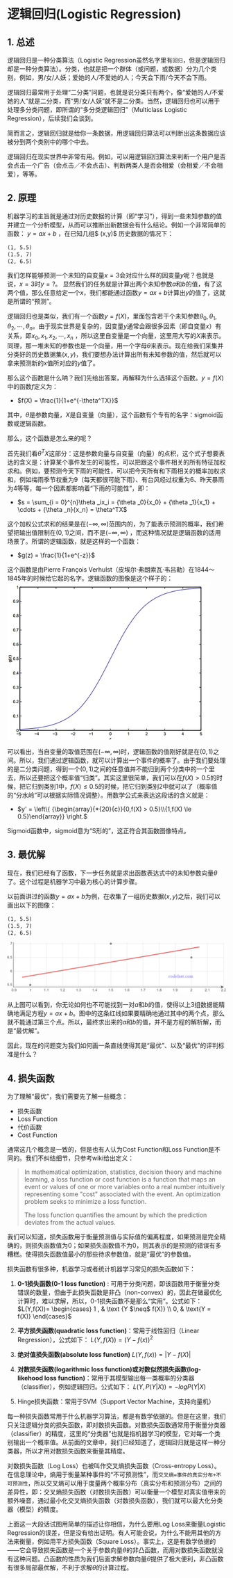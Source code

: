 # 逻辑回归(Logistic Regression)

## 1.  总述
逻辑回归是一种分类算法（Logistic Regression虽然名字里有`回归`，但是逻辑回归却是一种分类算法）。分类，也就是把一个群体（或问题，或数据）分为几个类别，例如，男/女/人妖；爱她的人/不爱她的人；今天会下雨/今天不会下雨。

逻辑回归最常用于处理“二分类”问题，也就是说分类只有两个，像“爱她的人/不爱她的人”就是二分类，而“男/女/人妖”就不是二分类。当然，逻辑回归也可以用于处理多分类问题，即所谓的“多分类逻辑回归”（Multiclass Logistic Regression），后续我们会谈到。

简而言之，逻辑回归就是给你一条数据，用逻辑回归算法可以判断出这条数据应该被分到两个类别中的哪个中去。

逻辑回归在现实世界中非常有用。例如，可以用逻辑回归算法来判断一个用户是否会点击一个广告（会点击／不会点击）、判断两类人是否会相爱（会相爱／不会相爱），等等。

## 2. 原理
机器学习的主旨就是通过对历史数据的计算（即“学习”），得到一些未知参数的值并建立一个分析模型，从而可以推断出新数据会有什么结论。例如一个非常简单的函数： $y=ax+b$ ，在已知几组$ (x,y)$ 历史数据的情况下：
```
(1, 5.5)
(1.5, 7)
(2, 6.5)
```

我们怎样能够预测一个未知的自变量$x=3$会对应什么样的因变量$y$呢？也就是说，$x=3$时$y=?$。 显然我们的任务就是计算出两个未知参数$a$和$b$的值，有了这两个值，那么任意给定一个$x$，我们都能通过函数$y=ax+b$计算出$y$的值了，这就是所谓的“预测”。

逻辑回归也是类似，我们有一个函数$y=f(X)$，里面包含若干个未知参数$\theta_0, \theta_1, \theta_2, ⋯, \theta_n$。由于现实世界是复杂的，因变量$y$通常会跟很多因素（即自变量$x$）有关系，即$x_0, x_1, x_2, ⋯, x_n$ ，所以这里自变量是一个向量，这里用大写的$X$来表示。同理，那一堆未知的参数也是一个向量，用一个字母$\theta$来表示。现在给我们采集并分类好的历史数据集$(x,y)$，我们要想办法计算出所有未知参数的值，然后就可以拿来预测新的$x$值所对应的$y$值了。

那么这个函数是什么呐？我们先给出答案，再解释为什么选择这个函数。$y=f(X)$中的函数$f$定义为：
- $f(X) = \frac{1}{1+e^{-\theta^TX}}$

其中，$\theta$是参数向量，$X$是自变量（向量），这个函数有个专有的名字：sigmoid函数或逻辑函数。

那么，这个函数是怎么来的呢？

首先我们看$\theta^TX$这部分：这是参数向量与自变量（向量）的点积，这个式子想要表达的含义是：计算某个事件发生的可能性，可以把跟这个事件相关的所有特征加权求和。例如，要预测今天下雨的可能性，可以把今天所有和下雨相关的概率加权求和，例如梅雨季节权重为9（每天都很可能下雨）、有台风经过权重为6、昨天暴雨为4等等，每一个因素都影响着“下雨的可能性”，即：
- $s = \sum_{i = 0}^{n}\theta _ix_i = {\theta _0}{x_0} + {\theta _1}{x_1} + \cdots + {\theta _n}{x_n} = \theta^TX$

这个加权公式求和的结果是在$(-\infty, \infty)$范围内的，为了能表示预测的概率，我们希望把输出值限制在$(0,1)$之间，而不是$(-\infty, \infty)$ ，而这种情况就是逻辑函数的适用场景了。所谓的逻辑函数，就是这样的一个函数：
- $g(z) = \frac{1}{1+e^{-z}}$

这个函数是由Pierre François Verhulst（皮埃尔·弗朗索瓦·韦吕勒）在1844～1845年的时候给它起的名字。逻辑函数的图像是这个样子的：
<img src="./image/01.jpg" style="zoom:100%">

可以看出，当自变量的取值范围在$(-\infty, \infty)$时，逻辑函数的值刚好就是在$(0,1)$之间。所以，我们通过逻辑函数，就可以计算出一个事件的概率了。由于我们要处理的是二分类问题，得到一个$(0,1)$之间的任意值并不能归到两个分类中的一个里去，所以还要把这个概率值“归类”。其实这里很简单，我们可以在$f(X)>0.5$的时候，把它归到类别$1$中，$f(X)≤0.5$的时候，把它归到类别$2$中就可以了（概率值的“分水岭”可以根据实际情况调整）。用数学公式来表达这段话的含义就是：
- $y' = \left\{ {\begin{array}{*{20}{c}}{0,f(X) > 0.5}\\{1,f(X) \le 0.5}\end{array}} \right.$

Sigmoid函数中，sigmoid意为“S形的”，这正符合其函数图像特点。

## 3. 最优解
现在，我们已经有了函数，下一步任务就是求出函数表达式中的未知参数向量$\theta$了。这个过程是机器学习中最为核心的计算步骤。

以前面讲过的函数$y=ax+b$为例，在收集了一组历史数据$(x,y)$之后，我们可以画出以下的图像：
```
(1, 5.5)
(1.5, 7)
(2, 6.5)
```

<img src="./image/02.png" style="zoom:100%">

从上图可以看到，你无论如何也不可能找到一对$a$和$b$的值，使得以上3组数据能精确地满足方程$y=ax+b$。图中的这条红线如果要精确地通过其中的两个点，那么就不能通过第三个点。所以，最终求出来的$a$和$b$的值，并不是方程的解析解，而是“最优解”。

因此，现在的问题变为我们如何画一条直线使得其是“最优”、以及“最优”的评判标准是什么？

## 4. 损失函数
为了理解“最优”，我们需要先了解一些概念：
- 损失函数
- Loss Function
- 代价函数
- Cost Function

通常这几个概念是一致的，但是也有人认为Cost Function和Loss Function是不同的。我们不纠结细节，只参考wiki给出定义：
> In mathematical optimization, statistics, decision theory and machine learning, a loss function or cost function is a function that maps an event or values of one or more variables onto a real number intuitively representing some "cost" associated with the event. An optimization problem seeks to minimize a loss function.
> 
> The loss function quantifies the amount by which the prediction deviates from the actual values.

我们可以知道，损失函数用于衡量预测值与实际值的偏离程度，如果预测是完全精确的，则损失函数值为0；如果损失函数值不为0，则其表示的是预测的错误有多糟糕。使得损失函数值最小的那些待求参数值，就是“最优”的参数值。

损失函数有很多种，机器学习或者统计机器学习常见的损失函数如下：
1. **0-1损失函数(0-1 loss function)** : 可用于分类问题，即该函数用于衡量分类错误的数量，但由于此损失函数是非凸（non-convex）的，因此在做最优化计算时，难以求解，所以，0-1损失函数不是那么“实用”。公式如下：
	$L(Y,f(X))= \begin{cases} 1 , & \text {Y $\neq$ f(X)} \\ 0, & \text{Y = f(X)} \end{cases}$

2. **平方损失函数(quadratic loss function)**：常用于线性回归（Linear Regression），公式如下：
	$L(Y,f(X)) = (Y - f(x))^2$

3. **绝对值损失函数(absolute loss function)**
	$L(Y,f(x)) = |Y - f(X)|$

4. **对数损失函数(logarithmic loss function)或对数似然损失函数(log-likehood loss function)**：常用于其模型输出每一类概率的分类器（classifier），例如逻辑回归。公式如下：
	$L(Y,P(Y|X)) = -logP(Y|X)$

5. Hinge损失函数：常用于SVM（Support Vector Machine，支持向量机）

每一种损失函数常用于什么机器学习算法，都是有数学依据的。但是在这里，我们只关注逻辑分类的损失函数，即对数损失函数。对数损失函数通常用于衡量分类器（classifier）的精度，这里的“分类器”也就是指机器学习的模型，它对每一个类别输出一个概率值。从前面的文章中，我们已经知道了，逻辑回归就是这样一种分类器，所以才用对数损失函数来衡量其精度。

对数损失函数（Log Loss）也被叫作交叉熵损失函数（Cross-entropy Loss）。在信息理论中，熵用于衡量某种事件的“不可预测性”，而`交叉熵=事件的真实分布+不可预测性`，所以交叉熵可以用于度量两个概率分布（真实分布和预测分布）之间的差异性，即：交叉熵损失函数（对数损失函数）可以衡量一个模型对真实值带来的额外噪音，通过最小化交叉熵损失函数（对数损失函数），我们就可以最大化分类器（模型）的精度。

上面这一大段话试图用简单的描述让你相信，为什么要用Log Loss来衡量Logistic Regression的误差，但是没有给出证明。有人可能会说，为什么不能用其他的方法来衡量，例如用平方损失函数（Square Loss）。事实上，这是有数学依据的——它会导致损失函数是一个关于参数向量$\theta$的非凸函数，而用对数损失函数就没有这种问题。凸函数的性质为我们后面求解参数向量$\theta$提供了极大便利，非凸函数有很多局部最优解，不利于求解$\theta$的计算过程。



























